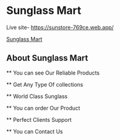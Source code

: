  # Sunglass Mart
 
Live site- https://sunstore-769ce.web.app/

[Sunglass Mart](https://sunstore-769ce.web.app/)

## About Sunglass Mart

** You can see Our Reliable Products

** Get Any Type Of collections

** World Class Sunglass

** You can order Our Product

** Perfect Clients Support

** You can Contact Us
